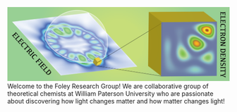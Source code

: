 
![](assets/ACSPhot.png)
Welcome to the Foley Research Group! We are collaborative group of theoretical chemists at William Paterson University who are passionate about discovering how light changes matter and how matter changes light! 


